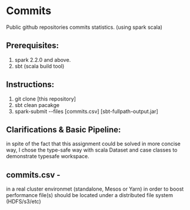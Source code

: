 # Commits
Public github repositories commits statistics. (using spark scala)

## Prerequisites:
1. spark 2.2.0 and above.
2. sbt (scala build tool)

## Instructions:
1. git clone [this repository]
2. sbt clean pacakge
3. spark-submit --files [commits.csv] [sbt-fullpath-output.jar]

## Clarifications & Basic Pipeline:
in spite of the fact that this assignment could be solved in more concise way,
I chose the type-safe way with scala Dataset and case classes to demonstrate typesafe workspace.

## commits.csv - 
in a real cluster environmet (standalone, Mesos or Yarn) in order to boost performance file(s) should be located under a distributed file system (HDFS/s3/etc)

